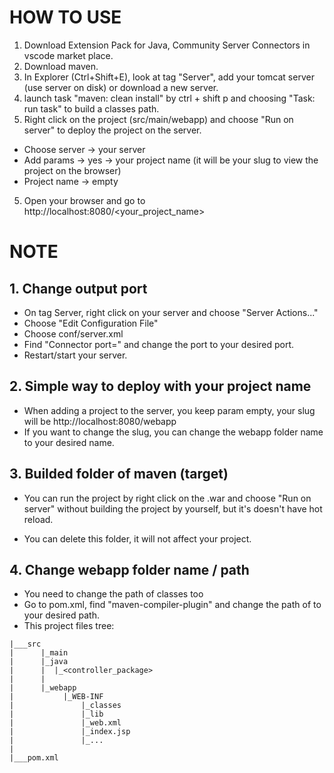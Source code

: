 # HOW TO USE

1. Download Extension Pack for Java, Community Server Connectors in vscode market place.
2. Download maven.
3. In Explorer (Ctrl+Shift+E), look at tag "Server", add your tomcat server (use server on disk) or download a new server.
4. launch task "maven: clean install" by ctrl + shift p and choosing "Task: run task" to build a classes path.
5. Right click on the project (src/main/webapp) and choose "Run on server" to deploy the project on the server.

- Choose server -> your server
- Add params -> yes -> your project name (it will be your slug to view the project on the browser)
- Project name -> empty

5. Open your browser and go to http://localhost:8080/<your_project_name>

# NOTE

## 1. Change output port

- On tag Server, right click on your server and choose "Server Actions..."
- Choose "Edit Configuration File"
- Choose conf/server.xml
- Find "Connector port=" and change the port to your desired port.
- Restart/start your server.

## 2. Simple way to deploy with your project name

- When adding a project to the server, you keep param empty, your slug will be http://localhost:8080/webapp
- If you want to change the slug, you can change the webapp folder name to your desired name.

## 3. Builded folder of maven (target)

- You can run the project by right click on the .war and choose "Run on server" without building the project by yourself, but it's doesn't have hot reload.

- You can delete this folder, it will not affect your project.

## 4. Change webapp folder name / path

- You need to change the path of classes too
- Go to pom.xml, find "maven-compiler-plugin" and change the path of <outputDirectory> to your desired path.
- This project files tree:

```
|___src
|      |_main
|      |_java
|      |  |_<controller_package>
|      |
|      |_webapp
|           |_WEB-INF
|               |_classes
|               |_lib
|               |_web.xml
|               |_index.jsp
|               |_...
|
|___pom.xml
```
